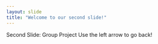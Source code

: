 ```yaml
---
layout: slide
title: "Welcome to our second slide!"
---
```

Second Slide: Group Project
Use the left arrow to go back!
